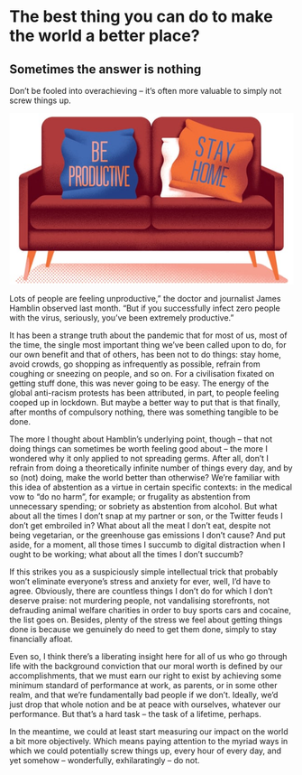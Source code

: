 # The best thing you can do to make the world a better place? 
## Sometimes the answer is nothing

Don’t be fooled into overachieving – it’s often more valuable to simply not screw things up.

![Branching](stay.jpg)

Lots of people are feeling unproductive,” the doctor and journalist James Hamblin observed last month. “But if you successfully infect zero people with the virus, seriously, you’ve been extremely productive.”

It has been a strange truth about the pandemic that for most of us, most of the time, the single most important thing we’ve been called upon to do, for our own benefit and that of others, has been not to do things: stay home, avoid crowds, go shopping as infrequently as possible, refrain from coughing or sneezing on people, and so on. For a civilisation fixated on getting stuff done, this was never going to be easy. The energy of the global anti-racism protests has been attributed, in part, to people feeling cooped up in lockdown. But maybe a better way to put that is that finally, after months of compulsory nothing, there was something tangible to be done.


The more I thought about Hamblin’s underlying point, though – that not doing things can sometimes be worth feeling good about – the more I wondered why it only applied to not spreading germs. After all, don’t I refrain from doing a theoretically infinite number of things every day, and by so (not) doing, make the world better than otherwise? We’re familiar with this idea of abstention as a virtue in certain specific contexts: in the medical vow to “do no harm”, for example; or frugality as abstention from unnecessary spending; or sobriety as abstention from alcohol. But what about all the times I don’t snap at my partner or son, or the Twitter feuds I don’t get embroiled in? What about all the meat I don’t eat, despite not being vegetarian, or the greenhouse gas emissions I don’t cause? And put aside, for a moment, all those times I succumb to digital distraction when I ought to be working; what about all the times I don’t succumb?

If this strikes you as a suspiciously simple intellectual trick that probably won’t eliminate everyone’s stress and anxiety for ever, well, I’d have to agree. Obviously, there are countless things I don’t do for which I don’t deserve praise: not murdering people, not vandalising storefronts, not defrauding animal welfare charities in order to buy sports cars and cocaine, the list goes on. Besides, plenty of the stress we feel about getting things done is because we genuinely do need to get them done, simply to stay financially afloat.

Even so, I think there’s a liberating insight here for all of us who go through life with the background conviction that our moral worth is defined by our accomplishments, that we must earn our right to exist by achieving some minimum standard of performance at work, as parents, or in some other realm, and that we’re fundamentally bad people if we don’t. Ideally, we’d just drop that whole notion and be at peace with ourselves, whatever our performance. But that’s a hard task – the task of a lifetime, perhaps.

In the meantime, we could at least start measuring our impact on the world a bit more objectively. Which means paying attention to the myriad ways in which we could potentially screw things up, every hour of every day, and yet somehow – wonderfully, exhilaratingly – do not.
